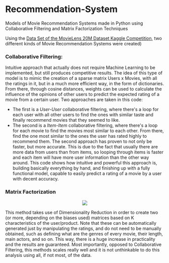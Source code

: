 # Recommendation-System
Models of Movie Recommendation Systems made in Python using Collaborative Filtering and Matrix Factorization Techniques

Using the [Data Set of the MovieLens 20M Dataset Kaggle Competition](https://www.kaggle.com/grouplens/movielens-20m-dataset), two different kinds of Movie Recommendation Systems were created)

### Collaborative Filtering: 

Intuitive approach that actually does not require Machine Learning to be implemented, but still produces competitive results. The idea of this type of model is to mimic the creation of a sparse matrix Users x Movies, with all the ratings in it, but in a much more efficient way, in the form of dictionaries. From there, through cosine distances, weights can be used to calculate the influence of the opinions of other users to predict the expected rating of a movie from a certain user. Two approaches are taken in this code: 
* The first is a *User-User* collaborative filtering, where there's a loop for each user with all other users to find the ones with similar taste and finally recommend movies that they seemed to like. 
* The second is a *Item-Item* collaborative filtering, where there's a loop for each movie to find the movies most similar to each other. From there, find the one most similar to the ones the user has rated highly to recommend them.
The second approach has proven to not only be faster, but more accurate. This is due to the fact that usually there are more data from users than from items, so looping through items is faster and each item will have more user information than the other way around.
This code shows how intuitive and powerful this approach is, building basically everything by hand, and finishing up with a fully functional model, capable to easily predict a rating of a movie by a user with decent accuracy.

### Matrix Factorization

<p align="center">
  <img src="https://miro.medium.com/max/988/1*nIVWl2ROaxOY23hHajkTTg.png">
</p>

This method takes use of Dimensionality Reduction in order to create two (or more, depending on the biases used) matrices based on K characteristics of the user/product. Note that these can be automatically generated just by manipulating the ratings, and do not need to be manually obtained, such as defining what are the genres of every movie, their length, main actors, and so on. This way, there is a huge increase in practicality and the results are guaranteed. Most importantly, opposed to Collaborative Filtering, this methods scales really well and it is not unthinkable to do this analysis using all, if not most, of the data.
